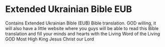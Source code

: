 # Extended Ukrainian Bible EUB

Contains Extended Ukrainian Bible (EUB) Bible translation. GOD willing, it will also have a little website where you guys will be able to read this Bible translation and fill your minds and hearts with the Living Word of the Living GOD Most High King Jesus Christ our Lord
